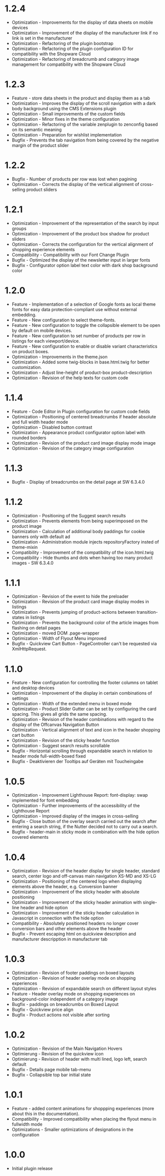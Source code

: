 # 1.2.4
- Optimization - Improvements for the display of data sheets on mobile devices
- Optimization - Improvement of the display of the manufacturer link if no link is set in the manufacturer
- Optimization - Refactoring of the plugin bootstrap
- Optimization - Refactoring of the plugin configuration ID for compatibility with the Shopware Cloud
- Optimization - Refactoring of breadcrumb and category image management for compatibility with the Shopware Cloud

# 1.2.3
- Feature - store data sheets in the product and display them as a tab
- Optimization - Improves the display of the scroll navigation with a dark body background using the CMS Extensions plugin
- Optimization - Small improvements of the custom fields
- Optimization - Minor fixes in the theme configuration
- Optimization - Refactoring of the variable zenplugin to zenconfig based on its semantic meaning
- Optimization - Preparation for wishlist implementation
- Bugfix - Prevents the tab navigation from being covered by the negative margin of the product slider

# 1.2.2
- Bugfix - Number of products per row was lost when pagining
- Optimization - Corrects the display of the vertical alignment of cross-selling product sliders

# 1.2.1
- Optimization - Improvement of the representation of the search by input groups
- Optimization - Improvement of the product box shadow for product sliders
- Optimization - Corrects the configuration for the vertical alignment of shopping experience elements
- Compatibility - Compatibility with our Font Change Plugin
- Bugfix - Optimized the display of the newsletter input in larger fonts
- Bugfix - Configurator option label text color with dark shop background color

# 1.2.0
- Feature - Implementation of a selection of Google fonts as local theme fonts for easy data protection-compliant use without external embedding.
- Feature - New configuration to select theme-fonts.
- Feature - New configuration to toggle the collapsible element to be open by default on mobile devices.
- Feature - New configuration to set number of products per row in listings for each viewport/device.
- Feature - New configuration to enable or disable variant characteristics on product boxes.
- Optimization - Improvements in the theme.json 
- Optimization - Added some twig-blocks in base.html.twig for better customization.  
- Optimization - Adjust line-height of product-box product-description
- Optimization - Revision of the help texts for custom code

# 1.1.4
- Feature - Code Editor in Plugin configuration for custom code fields
- Optimization - Positioning of centered breadcrumbs if header absolute and full width header mode
- Optimization - Disabled button contrast
- Optimization - Appearance product configurator option label with rounded borders
- Optimization - Revision of the product card image display mode image
- Optimization - Revision of the category image configuration

# 1.1.3
- Bugfix - Display of breadcrumbs on the detail page at SW 6.3.4.0

# 1.1.2
- Optimization - Positioning of the Suggest search results
- Optimization - Prevents elements from being superimposed on the product image
- Optimization - Calculation of additional body paddings for cookie banners only with default ad
- Optimization - Administration module injects repositoryFactory insted of theme-mixin
- Compatibility - Improvement of the compatibility of the icon.html.twig
- Compatibility - Hide thumbs and dots when having too many product images - SW 6.3.4.0

# 1.1.1
- Optimization - Revision of the event to hide the preloader
- Optimization - Revision of the product card image display modes in listings
- Optimization - Prevents jumping of product-actions between transition-states in listings
- Optimization - Prevents the background color of the article images from flashing on detail pages
- Optimization - moved DOM .page-wrapper
- Optimization - Width of Flyout Menu improved
- Bugfix - Quickview Cart Button - PageController can't be requested via XmlHttpRequest.

# 1.1.0
- Feature - New configuration for controlling the footer columns on tablet and desktop devices
- Optimization - Improvement of the display in certain combinations of settings
- Optimization - Width of the extended menu in boxed mode
- Optimization - Product Slider Gutter can be set by configuring the card spacing. This gives all grids the same spacing.
- Optimization - Revision of the header combinations with regard to the display of the Offcanvas Navigation Button
- Optimization - Vertical alignment of text and icon in the header shopping cart button
- Optimization - Revision of the sticky header function
- Optimization - Suggest search results scrollable
- Bugfix - Horizontal scrolling through expandable search in relation to header mode full-width-boxed fixed
- Bugfix - Deaktivieren der Tooltips auf Geräten mit Toucheingabe

# 1.0.5
- Optimization - Improvement Lighthouse Report: font-display: swap implemented for font embedding
- Optimization - Further improvements of the accessibility of the Lighthouse Report
- Optimization - Improved display of the images in cross-selling
- Bugfix - Close button of the overlay search carried out the search after entering a search string, if the Nutter decided not to carry out a search.
- Bugfix - header-main in sticky mode in combination with the hide option covered elements

# 1.0.4
- Optimization - Revision of the header display for single header, standard search, center logo and off-canvas main navigation XS-MD and XS-LG
- Optimization - Positioning of the centered logo when displaying elements above the header, e.g. Conversion banner
- Optimization - Improvement of the sticky header with absolute positioning
- Optimization - Improvement of the sticky header animation with single-line header and hide option
- Optimization - Improvement of the sticky header calculation in Javascript in connection with the hide option
- Compatibility - Absolutely positioned headers no longer cover conversion bars and other elements above the header
- Bugfix - Prevent escaping html on quickview description and manufacturer descripption in manufacturer tab

# 1.0.3
- Optimization - Revision of footer paddings on boxed layouts
- Optimization - Revision of header overlay mode on shopping experiences
- Optimization - Revision of expandable search on different layout styles
- Feature - Header overlay mode on shopping experiences on background-color independent of a category image
- Bugfix - paddings on breadcrumbs on Boxed Layout
- Bugfix - Quickview price align
- Bugfix - Product actions not visible after sorting

# 1.0.2
- Optimization - Revision of the Main Navigation Hovers
- Optimierung - Revision of the quickview icon
- Optimierung - Revision of header with multi lined, logo left, search default
- Bugfix - Details page mobile tab-menu
- Bugfix - Collapsible top bar initial state

# 1.0.1
- Feature - added content animations for shoppping experiences (more about this in the documentation).
- Compatibility - Improved compatibility when placing the flyout menu in fullwidth mode
- Optimizations - Smaller optimizations of designations in the configuration

# 1.0.0
- Initial plugin release
